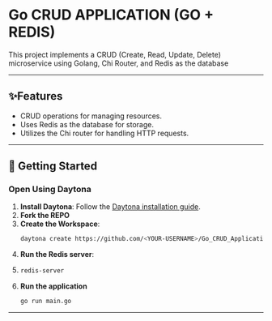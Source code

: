 

# Go CRUD APPLICATION (GO + REDIS)

This project implements a CRUD (Create, Read, Update, Delete) microservice using Golang, Chi Router, and Redis as the database

---

## ✨Features

- CRUD operations for managing resources.
- Uses Redis as the database for storage.
- Utilizes the Chi router for handling HTTP requests.

---

## 🚀 Getting Started  

### Open Using Daytona  

1. **Install Daytona**: Follow the [Daytona installation guide](https://www.daytona.io/docs/installation/installation/).
2. **Fork the REPO** 
3. **Create the Workspace**:  
   ```bash  
   daytona create https://github.com/<YOUR-USERNAME>/Go_CRUD_Application
   ```  
4. **Run the Redis server**:
5. ```bash
   redis-server
   ```  
6. **Run the application**
   ```bash
   go run main.go
   ```
---
